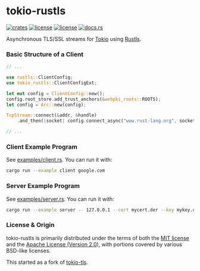 # tokio-rustls
[![crates](https://img.shields.io/crates/v/tokio-rustls.svg)](https://crates.io/crates/tokio-rustls) [![license](https://img.shields.io/badge/License-MIT-blue.svg)](https://github.com/quininer/tokio-rustls/blob/master/LICENSE-MIT) [![license](https://img.shields.io/badge/License-Apache%202.0-blue.svg)](https://github.com/quininer/tokio-rustls/blob/master/LICENSE-APACHE) [![docs.rs](https://docs.rs/tokio-rustls/badge.svg)](https://docs.rs/tokio-rustls/)

Asynchronous TLS/SSL streams for [Tokio](https://tokio.rs/) using
[Rustls](https://github.com/ctz/rustls).

### Basic Structure of a Client

```rust
// ...

use rustls::ClientConfig;
use tokio_rustls::ClientConfigExt;

let mut config = ClientConfig::new();
config.root_store.add_trust_anchors(&webpki_roots::ROOTS);
let config = Arc::new(config);

TcpStream::connect(&addr, &handle)
	.and_then(|socket| config.connect_async("www.rust-lang.org", socket))

// ...
```

### Client Example Program

See [examples/client.rs](examples/client.rs). You can run it with:

```sh
cargo run --example client google.com
```

### Server Example Program

See [examples/server.rs](examples/server.rs). You can run it with:

```sh
cargo run --example server -- 127.0.0.1 --cert mycert.der --key mykey.der
```

### License & Origin

tokio-rustls is primarily distributed under the terms of both the [MIT license](LICENSE-MIT) and
the [Apache License (Version 2.0)](LICENSE-APACHE), with portions covered by various BSD-like
licenses.

This started as a fork of [tokio-tls](https://github.com/tokio-rs/tokio-tls).

